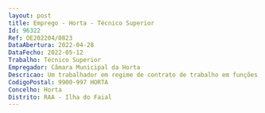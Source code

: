 ```yaml
--- 
layout: post
title: Emprego - Horta - Técnico Superior
Id: 96322
Ref: OE202204/0823
DataAbertura: 2022-04-28
DataFecho: 2022-05-12
Trabalho: Técnico Superior
Empregador: Câmara Municipal da Horta
Descricao: Um trabalhador em regime de contrato de trabalho em funções públicas por tempo indeterminado para a carreira e categoria de Técnico Superior – economia  gestão  contabilidade  administração publica para exercício de funções na Unidade Orgânica Área de atividade   Gestão Financeira da Divisão Administrativa e Financeira
CodigoPostal: 9900-997 HORTA
Concelho: Horta
Distrito: RAA - Ilha do Faial
--- 
```

